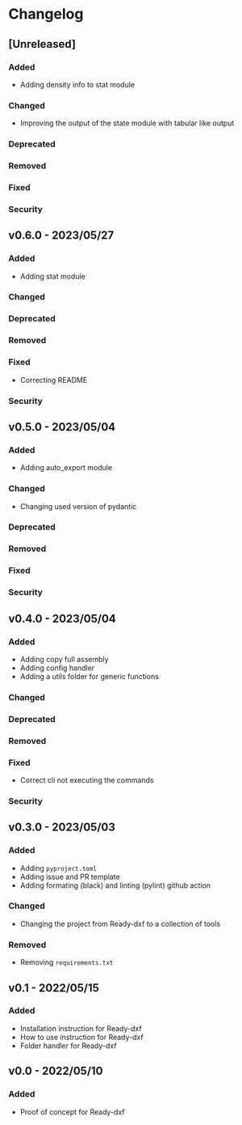 # Changelog

## [Unreleased]
### Added
- Adding density info to stat module
### Changed
- Improving the output of the state module with tabular like output
### Deprecated
### Removed
### Fixed
### Security

## v0.6.0 - 2023/05/27
### Added
- Adding stat module
### Changed
### Deprecated
### Removed
### Fixed
- Correcting README
### Security

## v0.5.0 - 2023/05/04

### Added
- Adding auto_export module
### Changed
- Changing used version of pydantic
### Deprecated
### Removed
### Fixed
### Security

## v0.4.0 - 2023/05/04

### Added
- Adding copy full assembly
- Adding config handler
- Adding a utils folder for generic functions
### Changed
### Deprecated
### Removed
### Fixed
- Correct cli not executing the commands
### Security

## v0.3.0 - 2023/05/03

### Added
- Adding `pyproject.toml`
- Adding issue and PR template
- Adding formating (black) and linting (pylint) github action

### Changed
- Changing the project from Ready-dxf to a collection of tools

### Removed
- Removing `requirements.txt`


## v0.1 - 2022/05/15
### Added
- Installation instruction for Ready-dxf
- How to use instruction for Ready-dxf
- Folder handler for Ready-dxf

## v0.0 - 2022/05/10
### Added
- Proof of concept for Ready-dxf
